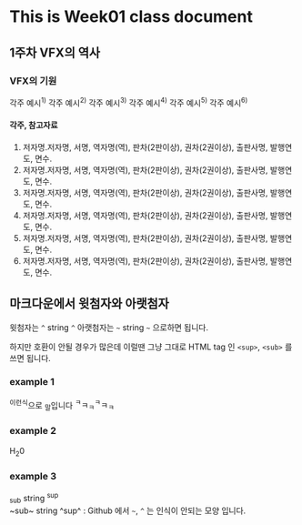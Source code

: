 # This is Week01 class document
## 1주차 VFX의 역사
### VFX의 기원

각주 예시<sup>1)</sup>
각주 예시<sup>2)</sup>
각주 예시<sup>3)</sup>
각주 예시<sup>4)</sup>
각주 예시<sup>5)</sup>
각주 예시<sup>6)</sup>


#### 각주, 참고자료
1) 저자명․저자명, 서명, 역자명(역), 판차(2판이상), 권차(2권이상), 출판사명, 발행연도, 면수.
1) 저자명․저자명, 서명, 역자명(역), 판차(2판이상), 권차(2권이상), 출판사명, 발행연도, 면수.
1) 저자명․저자명, 서명, 역자명(역), 판차(2판이상), 권차(2권이상), 출판사명, 발행연도, 면수.
1) 저자명․저자명, 서명, 역자명(역), 판차(2판이상), 권차(2권이상), 출판사명, 발행연도, 면수.
1) 저자명․저자명, 서명, 역자명(역), 판차(2판이상), 권차(2권이상), 출판사명, 발행연도, 면수.
1) 저자명․저자명, 서명, 역자명(역), 판차(2판이상), 권차(2권이상), 출판사명, 발행연도, 면수.


## 마크다운에서 윗첨자와 아랫첨자

윗첨자는 `^` string `^`
아랫첨자는 `~` string `~`
으로하면 됩니다. 

하지만 호환이 안될 경우가 많은데 이럴땐
그냥 그대로 HTML tag 인 `<sup>`, `<sub>` 를 쓰면 됩니다.

### example 1

<sup>이런식</sup>으로 <sub>말</sub>입니다 <sup>ㅋ</sup>ㅋ<sub>ㅋ</sub><sup>ㅋ</sup>ㅋ<sub>ㅋ</sub>

### example 2

H<sub>2</sub>0

### example 3

<sub>sub</sub> string <sup>sup</sup>  
~sub~ string ^sup^ : Github 에서 `~`, `^` 는 인식이 안되는 모양 입니다.
